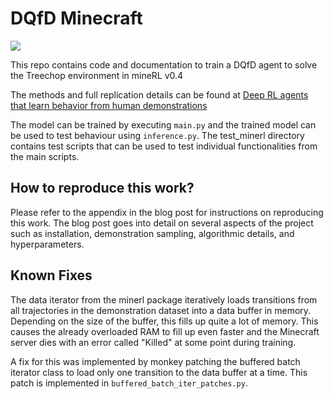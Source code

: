 # DQfD Minecraft

![](https://github.com/anishhdiwan/DQfD_Minecraft/blob/main/E19.gif)

This repo contains code and documentation to train a DQfD agent to solve the Treechop environment in mineRL v0.4

The methods and full replication details can be found at [Deep RL agents that learn behavior from human demonstrations](https://www.anishdiwan.com/post/deep-rl-in-minecraft)

The model can be trained by executing `main.py` and the trained model can be used to test behaviour using `inference.py`. The test_minerl directory contains test scripts that can be used to test individual functionalities from the main scripts. 

## How to reproduce this work?
Please refer to the appendix in the blog post for instructions on reproducing this work. The blog post goes into detail on several aspects of the project such as installation, demonstration sampling, algorithmic details, and hyperparameters. 

## Known Fixes
The data iterator from the minerl package iteratively loads transitions from all trajectories in the demonstration dataset into a data buffer in memory. Depending on the size of the buffer, this fills up quite a lot of memory. This causes the already overloaded RAM to fill up even faster and the Minecraft server dies with an error called "Killed" at some point during training.

A fix for this was implemented by monkey patching the buffered batch iterator class to load only one transition to the data buffer at a time. This patch is implemented in `buffered_batch_iter_patches.py`.
